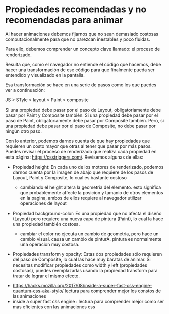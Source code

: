 # Propiedades recomendadas y no recomendadas para animar
<p>
Al hacer animaciones debemos fijarnos que no sean demasiado costosas computacionalmente para que no parezcan inestables y poco fluidas.

Para ello, debemos comprender un concepto clave llamado: el proceso de renderizado.

Resulta que, como el navegador no entiende el código que hacemos, debe hacer una transformación de ese código para que finalmente pueda ser entendido y visualizado en la pantalla.

Esa transformación se hace en una serie de pasos como los que puedes ver a continuación:

JS > STyle > layout > Paint > composite

Si una propiedad debe pasar por el paso de Layout, obligatoriamente debe pasar por Paint y Composite también. Si una propiedad debe pasar por el paso de Paint, obligatoriamente debe pasar por Composite también. Pero, si una propiedad debe pasar por el paso de Composite, no debe pasar por ningún otro paso.

Con lo anterior, podemos darnos cuenta de que hay propiedades que requieren un costo mayor que otras al tener que pasar por más pasos. Puedes revisar el proceso de renderizado que realiza cada propiedad en esta página: https://csstriggers.com/. Revisemos algunas de ellas:

- Propiedad height: En cada uno de los motores de renderizado, podemos darnos cuenta por la imagen de abajo que requiere de los pasos de Layout, Paint y Composite, lo cual es bastante costoso
  - cambiando el height altera la geometria del elemento. esto significa que probablemente affecte la posicion y tamanio de otros elementos en la pagina, ambos de ellos requiere al navegador utilizar operaciones de layout

- Propiedad background-color: Es una propiedad que no afecta el diseño (Layout) pero requiere una nueva capa de pintura (Paint), lo cual la hace una propiedad también costosa.
  - cambiar el color no ejecuta un cambio de geometria, pero hace un cambio visual. causa un cambio de pinturA. pintura es normalmente una operacion muy costosa.
- Propiedades transform y opacity: Estas dos propiedades sólo requieren del paso de Composite, lo cual las hace muy baratas de animar. Si necesitas modificar propiedades como width y left (propiedades costosas), puedes reemplazarlas usando la propiedad transform para tratar de lograr el mismo efecto.
</p>

- https://hacks.mozilla.org/2017/08/inside-a-super-fast-css-engine-quantum-css-aka-stylo/ 
lectura para comprender mejor los constos de las animaciones
- inside a super fast css engine : lectura para comprender mejor como ser mas eficientes con las animaciones css